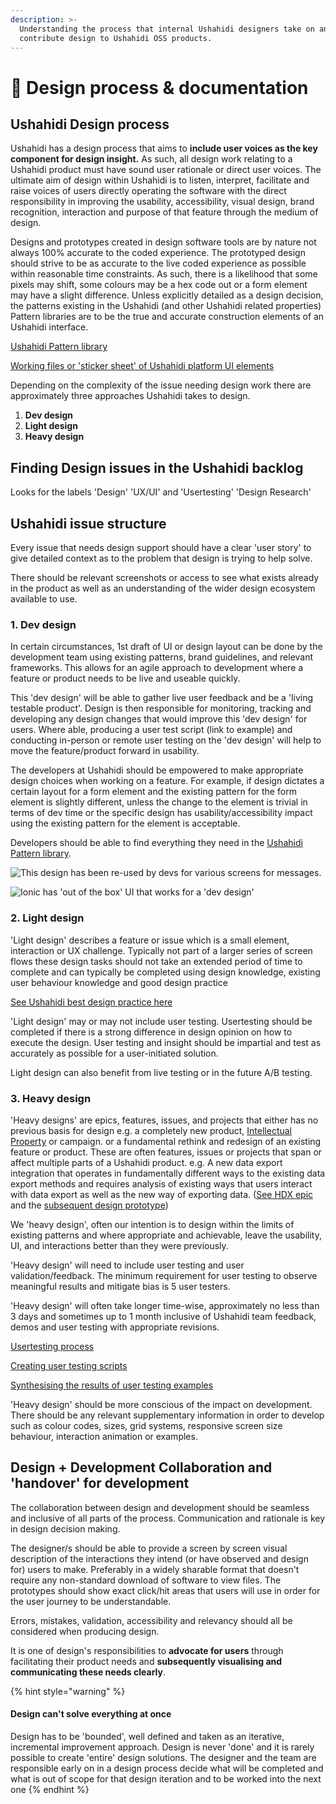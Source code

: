 ```yaml
---
description: >-
  Understanding the process that internal Ushahidi designers take on and how to
  contribute design to Ushahidi OSS products.
---
```


# 🎨 Design process & documentation

## Ushahidi Design process

Ushahidi has a design process that aims to **include user voices as the key component for design insight.** As such, all design work relating to a Ushahidi product must have sound user rationale or direct user voices. The ultimate aim of design within Ushahidi is to listen, interpret, facilitate and raise voices of users directly operating the software with the direct responsibility in improving the usability, accessibility, visual design, brand recognition, interaction and purpose of that feature through the medium of design.

Designs and prototypes created in design software tools are by nature not always 100% accurate to the coded experience. The prototyped design should strive to be as accurate  to the live coded experience as possible within reasonable time constraints. As such, there is a likelihood that some pixels may shift, some colours may be a hex code out or a form element may have a slight difference. Unless explicitly detailed as a design decision, the patterns existing in the Ushahidi \(and other Ushahidi related properties\) Pattern libraries are to be the true and accurate construction elements of an Ushahidi interface.

[Ushahidi Pattern library](http://preview.ushahidi.com/platform-pattern-library/develop/index.html)

[Working files or 'sticker sheet' of Ushahidi platform UI elements](ushahidi-platform-sticker-sheet.md)

Depending on the complexity of the issue needing design work there are approximately three approaches Ushahidi takes to design.

1. **Dev design**
2. **Light design**
3. **Heavy design**

## Finding Design issues in the Ushahidi backlog

Looks for the labels 'Design' 'UX/UI' and 'Usertesting' 'Design Research'

## Ushahidi issue structure

Every issue that needs design support should have a clear 'user story' to give detailed context as to the problem that design is trying to help solve.

There should be relevant screenshots or access to see what exists already in the product as well as an understanding of the wider design ecosystem available to use.

### 1. Dev design

In certain circumstances, 1st draft of UI or design layout can be done by the development team using existing patterns, brand guidelines, and relevant frameworks. This allows for an agile approach to development where a feature or product needs to be live and useable quickly.

This 'dev design' will be able to gather live user feedback and be a 'living testable product'. Design is then responsible for monitoring, tracking and developing any design changes that would improve this 'dev design' for users. Where able, producing a user test script \(link to example\) and conducting in-person or remote user testing on the 'dev design' will help to move the feature/product forward in usability.

The developers at Ushahidi should be empowered to make appropriate design choices when working on a feature. For example, if design dictates a certain layout for a form element and the existing pattern for the form element is slightly different, unless the change to the element is trivial in terms of dev time or the specific design has usability/accessibility impact using the existing pattern for the element is acceptable.

Developers should be able to find everything they need in the [Ushahidi Pattern library](http://preview.ushahidi.com/platform-pattern-library/develop/index.html).

![This design has been re-used by devs for various screens for messages.](../../.gitbook/assets/pattern-library-snackbar.png)

![Ionic has &apos;out of the box&apos; UI that works for a &apos;dev design&apos;](../../.gitbook/assets/ionic.png)

### 2. Light design

'Light design' describes a feature or issue which is a small element, interaction or UX challenge. Typically not part of a larger series of screen flows these design tasks should not take an extended period of time to complete and can typically be completed using design knowledge, existing user behaviour knowledge and good design practice

[See Ushahidi best design practice here](best-practice-design.md)

'Light design' may or may not include user testing. Usertesting should be completed if there is a strong difference in design opinion on how to execute the design. User testing and insight should be impartial and test as accurately as possible for a user-initiated solution.

Light design can also benefit from live testing or in the future A/B testing.

### 3. Heavy design

'Heavy designs' are epics, features, issues, and projects that either has no previous basis for design e.g. a completely new product, [Intellectual Property](https://en.wikipedia.org/wiki/Intellectual_property) or campaign. or a fundamental rethink and redesign of an existing feature or product. These are often features, issues or projects that span or affect multiple parts of a Ushahidi product. e.g. A new data export integration that operates in fundamentally different ways to the existing data export methods and requires analysis of existing ways that users interact with data export as well as the new way of exporting data. \([See HDX epic](https://github.com/ushahidi/platform/issues/2397) and the [subsequent design prototype](https://xd.adobe.com/view/2690f082-d88d-4788-5db7-b04c9474a404-50a1/?fullscreen)\)

We 'heavy design', often our intention is to design within the limits of existing patterns and where appropriate and achievable, leave the usability, UI, and interactions better than they were previously.

'Heavy design' will need to include user testing and user validation/feedback. The minimum requirement for user testing to observe meaningful results and mitigate bias is 5 user testers.

'Heavy design' will often take longer time-wise, approximately no less than 3 days and sometimes up to 1 month inclusive of Ushahidi team feedback, demos and user testing with appropriate revisions.

[Usertesting process](user-testing-process.md)

[Creating user testing scripts](user-testing-script-examples.md)

[Synthesising the results of user testing examples](synthesising-user-testing-results-examples/)

'Heavy design' should be more conscious of the impact on development. There should be any relevant supplementary information in order to develop such as colour codes, sizes, grid systems, responsive screen size behaviour, interaction animation or examples.

## Design + Development Collaboration and 'handover' for development

The collaboration between design and development should be seamless and inclusive of all parts of the process. Communication and rationale is key in design decision making.

The designer/s should be able to provide a screen by screen visual description of the interactions they intend \(or have observed and design for\) users to make. Preferably in a widely sharable format that doesn't require any non-standard download of software to view files. The prototypes should show exact click/hit areas that users will use in order for the user journey to be understandable.

Errors, mistakes, validation, accessibility and relevancy should all be considered when producing design.

It is one of design's responsibilities to **advocate for users** through facilitating their product needs and **subsequently visualising and communicating these needs clearly**.

{% hint style="warning" %}
#### Design can't solve everything at once

Design has to be 'bounded', well defined and taken as an iterative, incremental improvement approach. Design is never 'done' and it is rarely possible to create 'entire' design solutions. The designer and the team are responsible early on in a design process decide what will be completed and what is out of scope for that design iteration and to be worked into the next one
{% endhint %}

